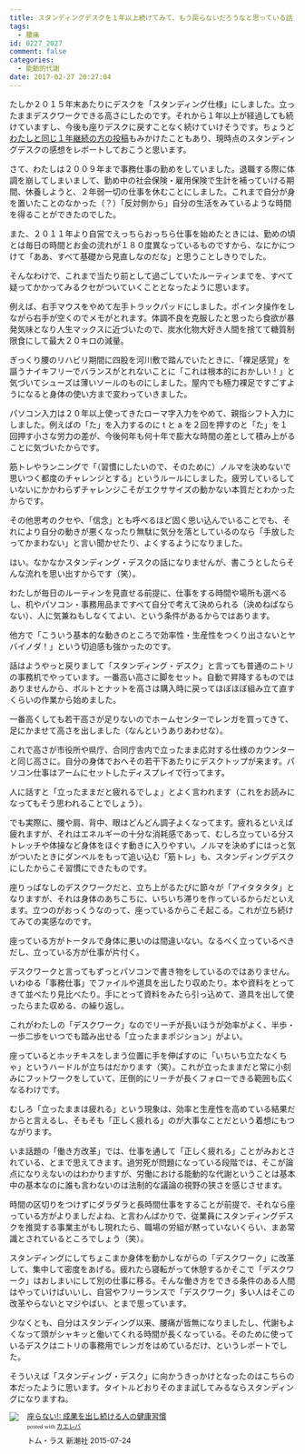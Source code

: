 ```yaml
---
title: スタンディングデスクを１年以上続けてみて、もう戻らないだろうなと思っている話
tags:
  - 腰痛
id: 0227_2027
comment: false
categories:
  - 能動的代謝
date: 2017-02-27 20:27:04
---
```


たしか２０１５年末あたりにデスクを「スタンディング仕様」にしました。立ったままデスクワークできる高さにしたのです。それから１年以上が経過しても続けていますし、今後も座りデスクに戻すことなく続けていけそうです。ちょうど[わたしと同じ１年継続の方の投稿](https://www.careertrek.com/daily/standing-work/)もみかけたこともあり、現時点のスタンディングデスクの感想をレポートしておこうと思います。<!--more-->

さて、わたしは２００９年まで事務仕事の勤めをしていました。退職する際に体調を崩してしまいまして、勤め中の社会保険・雇用保険で生計を補っていける期間、休養しようと、２年弱一切の仕事を休むことにしました。これまで自分が身を置いたことのなかった（？）「反対側から」自分の生活をみているような時間を得ることができたのでした。

また、２０１１年より自営でえっちらおっちら仕事を始めたときには、勤めの頃とは毎日の時間とお金の流れが１８０度異なっているものですから、なにかにつけて「ああ、すべて基礎から見直しなのだな」と思うことしきりでした。

そんなわけで、これまで当たり前として過ごしていたルーティンまでを、すべて疑ってかかってみるクセがついていくこととなったように思います。

例えば、右手マウスをやめて左手トラックパッドにしました。ポインタ操作をしながら右手が空くのでメモがとれます。体調不良を克服したと思ったら食欲が暴発気味となり人生マックスに近づいたので、炭水化物大好き人間を捨てて糖質制限食にして最大２０キロの減量。

ぎっくり腰のリハビリ期間に四股を河川敷で踏んでいたときに、「裸足感覚」を謳うナイキフリーでバランスがとれないことに「これは根本的におかしい！」と気づいてシューズは薄いソールのものにしました。屋内でも極力裸足ですごすようになると身体の使い方まで変わっていきました。

パソコン入力は２０年以上使ってきたローマ字入力をやめて、親指シフト入力にしました。例えばの「た」を入力するのに t と a を２回を押すのと「た」を１回押す小さな労力の差が、今後何年も何十年で膨大な時間の差として積み上がることに気づいたからです。

筋トレやランニングで「（習慣にしたいので、そのために）ノルマを決めないで思いつく都度のチャレンジとする」というルールにしました。疲労しているしていないにかかわらずチャレンジこそがエクササイズの動かない本質だとわかったからです。

その他思考のクセや、「信念」とも呼べるほど固く思い込んでいることでも、それにより自分の動きが悪くなったり無駄に気分を落としているのなら「手放したってかまわない」と言い聞かせたり、よくするようになりました。

はい。なかなかスタンディング・デスクの話になりませんが、書こうとしたらそんな流れを思い出すからです（笑）。

わたしが毎日のルーティンを見直せる前提に、仕事をする時間や場所も選べるし、机やパソコン・事務用品まですべて自分で考えて決められる（決めねばならない）、人に気兼ねもしなくてよい、という条件があるからではあります。

他方で「こういう基本的な動きのところで効率性・生産性をつくり出さないとヤバイノダ！」という切迫感も強かったのです。

話はようやっと戻りまして「スタンディング・デスク」と言っても普通のニトリの事務机でやっています。一番高い高さに脚をセット。自動で昇降するものではありませんから、ボルトとナットを高さは購入時に戻ってほぼほぼ組み立て直すくらいの作業から始めました。

一番高くしても若干高さが足りないのでホームセンターでレンガを買ってきて、足にかませて高さを出しました（なんというありあわせな）。

これで高さが市役所や県庁、合同庁舎内で立ったまま応対する仕様のカウンターと同じ高さに。自分の身体でおへその若干下あたりにデスクトップが来ます。パソコン仕事はアームにセットしたディスプレイで行ってます。

人に話すと「立ったままだと疲れるでしょ」とよく言われます（これをお読みになってもそう思われることでしょう）。

でも実際に、腰や肩、背中、眼はどんどん調子よくなってます。疲れるといえば疲れますが、それはエネルギーの十分な消耗感であって、むしろ立っている分ストレッチや体操など身体をほぐす動きに入りやすい。ノルマを決めずにはっと気がついたときにダンベルをもって追い込む「筋トレ」も、スタンディングデスクにしたからこそ習慣にできたものです。

座りっぱなしのデスクワークだと、立ち上がるたびに節々が「アイタタタタ」となりますが、それは身体のあちこちに、いちいち滞りを作っているからだといえます。立つのがおっくうなのって、座っているからこそ起こる。これが立ち続けてみての実感なのです。

座っている方がトータルで身体に悪いのは間違いない。なるべく立っているべきだし、立っている方が仕事が片付く。

デスクワークと言ってもずっとパソコンで書き物をしているのではありません。いわゆる「事務仕事」でファイルや道具を出したり収めたり。本や資料をとってきて並べたり見比べたり。手にとって資料をみたら引っ込めて、道具を出して使ったらまた収める、の繰り返し。

これがわたしの「デスクワーク」なのでリーチが長いほうが効率がよく、半歩・一歩二歩をいつでも踏み出せる「立ったままポジション」がよい。

座っているとホッチキスをしまう位置に手を伸ばすのに「いちいち立たなくちゃ」というハードルが立ちはだかります（笑）。これが立ったままだと常に小刻みにフットワークをしていて、圧倒的にリーチが長くフォローできる範囲も広くなるわけです。

むしろ「立ったままは疲れる」という現象は、効率と生産性を高めている結果だからと言えるし、そもそも「正しく疲れる」のが大事なことだという着想にもつながります。

いま話題の「働き方改革」では、仕事を通して「正しく疲れる」ことがみおとされている、とまで思えてきます。過労死が問題になっている段階では、そこが論点になりえないのはわかりますが、労働における能動的な代謝ということは基本中の基本なのに誰も言わないのは法制的な議論の視野の狭さを感じさせます。

時間の区切りをつけずにダラダラと長時間仕事をすることが前提で、それなら座っている方がよりましだよね、と言わんばかりで、従業員にスタンディングデスクを推奨する事業主がもし現れたら、職場の労組が黙っていないくらい、まあ常識とされているところでしょう（笑）。

スタンディングにしてちょこまか身体を動かしながらの「デスクワーク」に改革して、集中して密度をあげる。疲れたら寝転がって休憩するかそこで「デスクワーク」はおしまいにして別の仕事に移る。そんな働き方をできる条件のある人間はやっていけばいいし、自営やフリーランスで「デスクワーク」多い人はそこの改革やらないとマジやばい、とまで思っています。

少なくとも、自分はスタンディング以来、腰痛が皆無になりましたし、代謝もよくなって頭がシャキッと働いてくれる時間が長くなっている。そのために使っているデスクはニトリの事務用でレンガをはめているだけ、というレポートでした。

そういえば「スタンディング・デスク」に向かうきっかけとなったのはこちらの本だったように思います。タイトルどおりそのまま試してみるならスタンディングになりますね。

<div class="kaerebalink-box" style="text-align:left;padding-bottom:20px;font-size:small;/zoom: 1;overflow: hidden;"><div class="kaerebalink-image" style="float:left;margin:0 15px 10px 0;"><a href="http://www.amazon.co.jp/exec/obidos/ASIN/4105069217/ujina-22/" target="_blank" ><img src="https://images-fe.ssl-images-amazon.com/images/I/510mv5-nKHL._SL320_.jpg" style="border: none;" /></a></div><div class="kaerebalink-info" style="line-height:120%;/zoom: 1;overflow: hidden;"><div class="kaerebalink-name" style="margin-bottom:10px;line-height:120%"><a href="http://www.amazon.co.jp/exec/obidos/ASIN/4105069217/ujina-22/" target="_blank" >座らない!: 成果を出し続ける人の健康習慣</a><div class="kaerebalink-powered-date" style="font-size:8pt;margin-top:5px;font-family:verdana;line-height:120%">posted with <a href="http://kaereba.com" rel="nofollow" target="_blank">カエレバ</a></div></div><div class="kaerebalink-detail" style="margin-bottom:5px;">トム・ラス 新潮社 2015-07-24    </div><div class="kaerebalink-link1" style="margin-top:10px;"></div></div><div class="booklink-footer" style="clear: left"></div></div>
